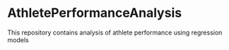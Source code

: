 # AthletePerformanceAnalysis
This repository contains analysis of athlete performance using regression models
